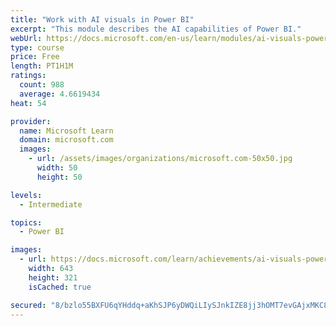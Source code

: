 ```yaml
---
title: "Work with AI visuals in Power BI"
excerpt: "This module describes the AI capabilities of Power BI."
webUrl: https://docs.microsoft.com/en-us/learn/modules/ai-visuals-power-bi/
type: course
price: Free
length: PT1H1M
ratings:
  count: 988
  average: 4.6619434
heat: 54

provider:
  name: Microsoft Learn
  domain: microsoft.com
  images:
    - url: /assets/images/organizations/microsoft.com-50x50.jpg
      width: 50
      height: 50

levels:
  - Intermediate

topics:
  - Power BI

images:
  - url: https://docs.microsoft.com/learn/achievements/ai-visuals-power-bi-social.png
    width: 643
    height: 321
    isCached: true

secured: "8/bzlo55BXFU6qYHddq+aKhSJP6yDWQiLIySJnkIZE8jj3hOMT7evGAjxMKC8qxl/ouQ9Y19bOdvmBcZJDdLnRSCHXWppZUNUeK12SMBSPh1CHLyQ8VnE1KAf37BBASt9YpmebJHbsypgkaD0eQ9J32zcCJFCd1F2BAIh0GYKA8jVDn2ZszJbMdmqkBf+8JS7ysu52mRse/Mf1rdCUj9rnSJUL4DyUHaR6w3OKqWnDtatSGyA1UivssCrTWY1HZ2GwCSSkNa4bz1jrFINf23VMopvorEdtKhQ8eLQxmMwjWIyoc7XWxiRBw94HDkQcmnw+IwnfgbVqosr2hP0KKXk/wYDSFjXq6idiiKMUpdxh7IX7F3MyZ05nZMxdX5bZrcQeRxsoWIvLWraUugF8cjlPAg9/1sFThBGEUm9F90B1E=;mvFfZk7tSyhlPlz9pyzWtQ=="
---
```


